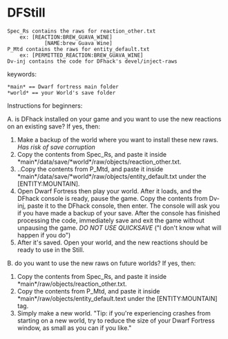 # DFStill

	Spec_Rs contains the raws for reaction_other.txt
  		ex: [REACTION:BREW_GUAVA_WINE]
	        	[NAME:brew Guava Wine]
	P_Mtd contains the raws for entity_default.txt
  		ex: [PERMITTED_REACTION:BREW_GUAVA_WINE]
	Dv-inj contains the code for DFhack's devel/inject-raws

keywords:  

	*main* == Dwarf fortress main folder
	*world* == your World's save folder

	


Instructions for beginners:

A. is DFhack installed on your game and you want to use the new reactions on an existing save? If yes, then:
1. Make a backup of the world where you want to install these new raws. *Has risk of save corruption*
2. Copy the contents from Spec_Rs, and paste it inside \*main\*/data/save/\*world\*/raw/objects/reaction_other.txt.
3. ..Copy the contents from P_Mtd, and paste it inside \*main\*/data/save/\*world\*/raw/objects/entity_default.txt under the [ENTITY:MOUNTAIN].
4. Open Dwarf Fortress then play your world. After it loads, and the DFhack console is ready, pause the game. Copy the contents from Dv-inj, paste it to the DFhack console, then enter. The console will ask you if you have made a backup of your save. After the console has finished processing the code, immediately save and exit the game without unpausing the game. *DO NOT USE QUICKSAVE* ("I don't know what will happen if you do")
5. After it's saved. Open your world, and the new reactions should be ready to use in the Still.

B. do you want to use the new raws on future worlds? If yes, then:
1. Copy the contents from Spec_Rs, and paste it inside \*main\*/raw/objects/reaction_other.txt.
2. Copy the contents from P_Mtd, and paste it inside \*main\*/raw/objects/entity_default.text under the [ENTITY:MOUNTAIN] tag.
3. Simply make a new world. "Tip: if you're experiencing crashes from starting on a new world, try to reduce the size of your Dwarf Fortress window, as small as you can if you like."
